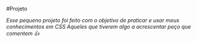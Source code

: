 #Projeto

*Esse pequeno projeto foi feito com o objetivo de praticar e usar meus conhecimentos em CSS*
*Aqueles que tiverem algo a acrescentar peço que comentem 👍*
